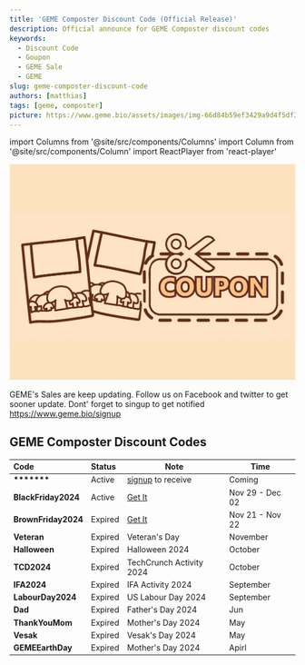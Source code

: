 ```yaml
---
title: 'GEME Composter Discount Code (Official Release)'
description: Official announce for GEME Composter discount codes
keywords:
  - Discount Code
  - Goupon
  - GEME Sale
  - GEME
slug: geme-composter-discount-code
authors: [matthias]
tags: [geme, composter]
picture: https://www.geme.bio/assets/images/img-66d84b59ef3429a9d4f5df3cfc1375f8.png
---
```

<head>
    <meta charSet="utf-8" />
    <meta name="twitter:card" content="summary_large_image" />
    <meta data-rh="true" property="og:image" content="https://www.geme.bio/assets/images/img-66d84b59ef3429a9d4f5df3cfc1375f8.png" />
    <meta data-rh="true" name="twitter:image" content="https://www.geme.bio/assets/images/img-66d84b59ef3429a9d4f5df3cfc1375f8.png"/>
    <meta data-rh="true" property="og:url" content="https://www.geme.bio/blog/geme-composter-discount-code"/>
    <meta data-rh="true" property="og:locale" content="en"/>
</head>

import Columns from '@site/src/components/Columns'
import Column from '@site/src/components/Column'
import ReactPlayer from 'react-player'

![Food Waste Composting](./img/img.png)

GEME's Sales are keep updating. Follow us on Facebook and twitter to get sooner update.
Dont' forget to singup to get notified  https://www.geme.bio/signup

<!-- truncate -->

## GEME Composter Discount Codes 


| Code                | Status  | Note                                                                      | Time            |
|:--------------------|:--------|---------------------------------------------------------------------------|-----------------|
| **\*\*\*\*\*\*\***  | Active  | [signup](https://www.geme.bio/signup) to receive                          | Coming          |
| **BlackFriday2024** | Active  | [Get It](https://www.geme.bio/product/geme?discount-code=BlackFriday2024) | Nov 29 - Dec 02 |
| **BrownFriday2024** | Expired | [Get It](https://www.geme.bio/product/geme?discount-code=BrownFriday2024) | Nov 21 - Nov 22 |
| **Veteran**         | Expired | Veteran's Day                                                             | November        |
| **Halloween**       | Expired | Halloween 2024                                                            | October         |
| **TCD2024**         | Expired | TechCrunch Activity 2024                                                  | October         |
| **IFA2024**         | Expired | IFA Activity 2024                                                         | September       |
| **LabourDay2024**   | Expired | US Labour Day 2024                                                        | September       |
| **Dad**             | Expired | Father's Day 2024                                                         | Jun             |
| **ThankYouMom**     | Expired | Mother's Day 2024                                                         | May             |
| **Vesak**           | Expired | Vesak's Day 2024                                                          | May             |
| **GEMEEarthDay**    | Expired | Mother's Day 2024                                                         | Apirl           |
